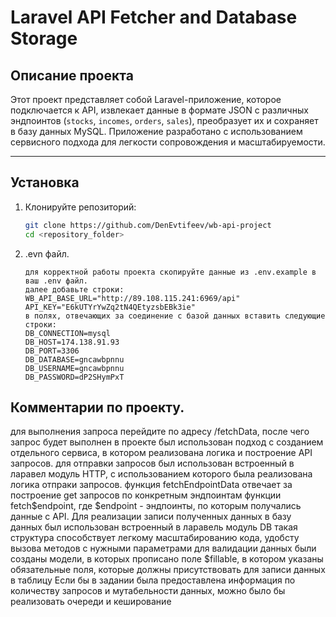 # Laravel API Fetcher and Database Storage

## Описание проекта
Этот проект представляет собой Laravel-приложение, которое подключается к API, извлекает данные в формате JSON с различных эндпоинтов (`stocks`, `incomes`, `orders`, `sales`), преобразует их и сохраняет в базу данных MySQL. Приложение разработано с использованием сервисного подхода для легкости сопровождения и масштабируемости.

---

## Установка

1. Клонируйте репозиторий:
   ```bash
   git clone https://github.com/DenEvtifeev/wb-api-project
   cd <repository_folder>
   
2. .evn файл.
    ```
    для корректной работы проекта скопируйте данные из .env.example в ваш .env файл.
    далее добавьте строки:
    WB_API_BASE_URL="http://89.108.115.241:6969/api"
    API_KEY="E6kUTYrYwZq2tN4QEtyzsbEBk3ie"
    в полях, отвечающих за соединение с базой данных вставить следующие строки:
    DB_CONNECTION=mysql
    DB_HOST=174.138.91.93
    DB_PORT=3306
    DB_DATABASE=gncawbpnnu
    DB_USERNAME=gncawbpnnu
    DB_PASSWORD=dP2SHymPxT
## Комментарии по проекту.
для выполнения запроса перейдите по адресу /fetchData, после чего запрос будет выполнен
в проекте был использован подход с созданием отдельного сервиса, в котором реализована логика и построение API запросов.
для отправки запросов был использован встроенный в ларавел модуль HTTP, с использованием которого была реализована логика отпраки запросов.
функция fetchEndpointData отвечает за построение get запросов по конкретным эндпоинтам
функции fetch$endpoint, где $endpoint - эндпоинты, по которым получались данные с API.
Для реализации записи полученных данных в базу данных был использован встроенный в ларавель модуль DB
такая структура способствует легкому масштабированию кода, удобсту вызова методов с нужными параметрами
для валидации данных были созданы модели, в которых прописано поле $fillable, в котором указаны обязательные поля, которые должны присутствовать для записи данных в таблицу
Если бы в задании была предоставлена информация по количеству запросов и мутабельности данных, можно было бы реализовать очереди и кеширование
